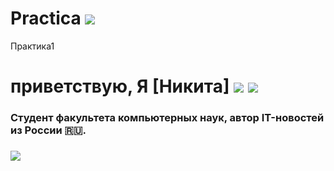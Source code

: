 # Practica ![](https://emojigraph.org/media/apple/flexed-biceps_1f4aa.png) 
Практика1
# приветствую, Я [Никита] ![](https://emojigraph.org/media/apple/flexed-biceps_1f4aa.png)  ![](https://img.icons8.com/color-glass/256/github-2.png) 
### Студент факультета компьютерных наук, автор IT-новостей из России 🇷🇺.
### ![](https://vuzopedia.ru/storage/app/uploads/public/62e/64f/e70/62e64fe70b312875351526.jpg)

